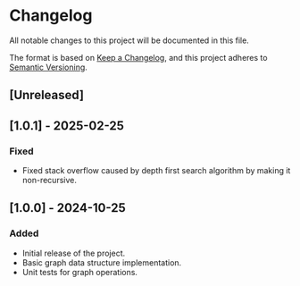 # Changelog

All notable changes to this project will be documented in this file.

The format is based on [Keep a Changelog](https://keepachangelog.com/en/1.1.0/),
and this project adheres to [Semantic Versioning](https://semver.org/spec/v2.0.0.html).

## [Unreleased]

## [1.0.1] - 2025-02-25

### Fixed
- Fixed stack overflow caused by depth first search algorithm 
  by making it non-recursive.

## [1.0.0] - 2024-10-25

### Added
- Initial release of the project.
- Basic graph data structure implementation.
- Unit tests for graph operations.
